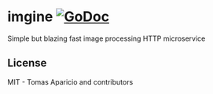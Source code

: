 # imgine [![GoDoc](https://godoc.org/github.com/h2non/imgine?status.svg)](https://godoc.org/github.com/h2non/imgine)

Simple but blazing fast image processing HTTP microservice

## License

MIT - Tomas Aparicio and contributors
